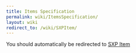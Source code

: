 ```yaml
---
title: Items Specification
permalink: wiki/ItemsSpecification/
layout: wiki
redirect_to: /wiki/SXPItem/
---
```


You should automatically be redirected to [SXP Item](/SXP/wiki/SXPItem/ "wikilink")
